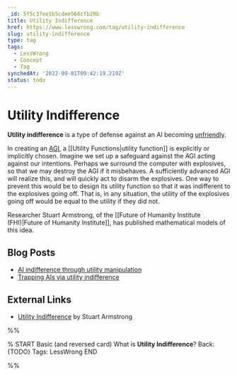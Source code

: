 ```yaml
---
_id: 5f5c37ee1b5cdee568cfb29b
title: Utility Indifference
href: https://www.lesswrong.com/tag/utility-indifference
slug: utility-indifference
type: tag
tags:
  - LessWrong
  - Concept
  - Tag
synchedAt: '2022-09-01T09:42:19.219Z'
status: todo
---
```


# Utility Indifference

**Utility indifference** is a type of defense against an AI becoming [unfriendly](https://wiki.lesswrong.com/wiki/Unfriendly_AI).

In creating an [AGI](https://wiki.lesswrong.com/wiki/AGI), a [[Utility Functions|utility function]] is explicitly or implicitly chosen. Imagine we set up a safeguard against the AGI acting against our intentions. Perhaps we surround the computer with explosives, so that we may destroy the AGI if it misbehaves. A sufficiently advanced AGI will realize this, and will quickly act to disarm the explosives. One way to prevent this would be to design its utility function so that it was indifferent to the explosives going off. That is, in any situation, the utility of the explosives going off would be equal to the utility if they did not.

Researcher Stuart Armstrong, of the [[Future of Humanity Institute (FHI)|Future of Humanity Institute]], has published mathematical models of this idea.

## Blog Posts

- [AI indifference through utility manipulation](http://lesswrong.com/lw/2nw/ai_indifference_through_utility_manipulation/)
- [Trapping AIs via utility indifference](http://lesswrong.com/lw/ae5/trapping_ais_via_utility_indifference/)

## External Links

- [Utility Indifference](http://www.fhi.ox.ac.uk/reports/2010-1.pdf) by Stuart Armstrong


%%

% START
Basic (and reversed card)
What is **Utility Indifference**?
Back: {TODO}
Tags: LessWrong
END
<!--ID: 1663156960052-->


%%
	
